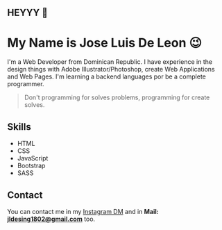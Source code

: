 ## HEYYY 👋

# My Name is Jose Luis De Leon 😉

I'm a Web Developer from Dominican Republic. I have experience in the design things with Adobe Illustrator/Photoshop, create Web Applications and Web Pages. I'm learning a backend languages por be a complete programmer.
>Don't programming for solves problems, programming for create solves.

## Skills
- HTML
- CSS
- JavaScript
- Bootstrap
- SASS


## Contact

You can contact me in my [Instagram DM](https://www.instagram.com/jldesing_06/) and in **Mail: jldesing1802@gmail.com** too.
